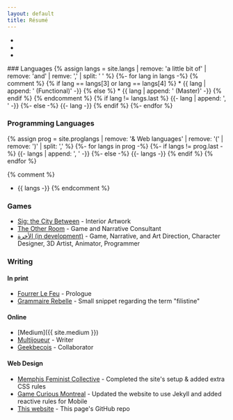 ```yaml
---
layout: default
title: Résumé
---
```

<div class="reslinks" markdown="1">

* <a href="https://mstfacmly.github.io"><i class="fab fa-github"></i></a>
* <a href="{{ site.medium }}"><i class="fab fa-medium"></i></a>
* <a href="{{ site.linkedin }}"><i class="fab fa-linkedin-in"></i></a>

</div>

<section id="resume" markdown="1">
### Languages
{% assign langs = site.langs | remove: 'a little bit of' | remove: 'and' | remve: ',' | split: ' ' %}
{%- for lang in langs -%}
{% comment %}
{% if lang == langs[3] or lang == langs[4] %}
* {{ lang | append: ' (Functional)' -}}
{% else %}
* {{ lang | append: ' (Master)' -}}
{% endif %}
{% endcomment %}
{% if lang != langs.last %}
{{- lang | append: ', ' -}}
{%- else -%}
{{- lang -}}
{% endif %}
{%- endfor %}

### Programming Languages
{% assign prog = site.proglangs | remove: '& Web languages' | remove: '(' | remove: ')' | split: ',' %}
{%- for langs in prog -%}
{%- if langs != prog.last -%}
{{- langs | append: ', ' -}}
{%- else -%}
{{- langs -}}
{% endif %}
{% endfor %}

{% comment %}
* {{ langs -}}
{% endcomment %}

### Games
* [Sig: the City Between](https://genesisoflegend.com/products/sig) - Interior Artwork
* [The Other Room](http://minorityvr.com) - Game and Narrative Consultant
* [الأخرة (in development)](https://studioslune.com/projects/alakhira) - Game, Narrative, and Art Direction, Character Designer, 3D Artist, Animator, Programmer

### Writing
#### In print
* [Fourrer Le Feu](https://leslibraires.ca/livres/fourrer-le-feu-marjolaine-beauchamp-9782924682036.html) - Prologue
* [Grammaire Rebelle](https://www.facebook.com/events/290536951728803/) - Small snippet regarding the term "filistine"

#### Online
* [Medium]({{ site.medium }})
* [Multijoueur](https://multijoueur.ca/author/mchamli/) - Writer
* [Geekbecois](https://geekbecois.com/author/moustafa/) - Collaborator

#### Web Design
* [Memphis Feminist Collective](http://memphisfeministcollective.org/) - Completed the site's setup & added extra CSS rules
* [Game Curious Montreal](http://gamecuriousmtl.mrgs.ca/) - Updated the website to use Jekyll and added reactive rules for Mobile
* [This website](https://github.com/mstfacmly/mstfacmly.github.io/) - This page's GitHub repo

<!--div id="contributions" class="contributions" markdown="1">
## Coding Contributions:
 <ul>
  {% for contribution in site.data.github-contributions limit:10 %}
   <li><a href="{{ contribution.html_url }}">{{ contribution.title }}</a></li>
  {% endfor %}
 </ul>
</div-->
